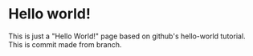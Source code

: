 Hello world!
============

This is just a "Hello World!" page based on github's hello-world tutorial.  
This is commit made from branch.
